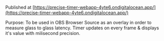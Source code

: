 Published at [https://precise-timer-webapp-4yte6.ondigitalocean.app/](https://precise-timer-webapp-4yte6.ondigitalocean.app/)

Purpose:
To be used in OBS Browser Source as an overlay in order to measure glass to glass latency.
Timer updates on every frame & displays it's value with milisecond precision.
